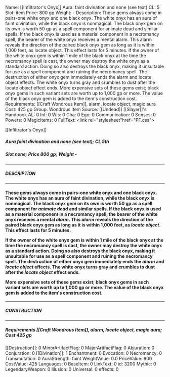Name: [[Infiltrator's Onyx]]
Aura: faint divination and none (see text)
CL: 5
Slot: item
Price: 800 gp
Weight: -
Description: These gems always come in pairs-one white onyx and one black onyx. The white onyx has an aura of faint divination, while the black onyx is nonmagical. The black onyx gem on its own is worth 50 gp as a spell component for animate dead and similar spells. If the black onyx is used as a material component in a necromancy spell, the bearer of the white onyx receives a mental alarm. This alarm reveals the direction of the paired black onyx gem as long as it is within 1,000 feet, as locate object. This effect lasts for 5 minutes. If the owner of the white onyx gem is within 1 mile of the black onyx at the time the necromancy spell is cast, the owner may destroy the white onyx as a standard action. Doing so also destroys the black onyx, making it unsuitable for use as a spell component and ruining the necromancy spell. The destruction of either onyx gem immediately ends the alarm and locate object effects. The white onyx turns gray and crumbles to dust after the locate object effect ends. More expensive sets of these gems exist; black onyx gems in such variant sets are worth up to 1,000 gp or more. The value of the black onyx gem is added to the item's construction cost.
Requirements: [[Craft Wondrous Item]], alarm, locate object, magic aura
Cost: 425 gp
Group: Wondrous Item
Source: [[Undead]] [[Slayer]]'s Handbook
AL: 0
Int: 0
Wis: 0
Cha: 0
Ego: 0
Communication: 0
Senses: 0
Powers: 0
MagicItems: 0
FullText: <link rel="stylesheet"href="PF.css"><div class="heading"><p class="alignleft">[[Infiltrator's Onyx]]</p><div style="clear: both;"></div></div><div><h5><b>Aura </b>faint divination and none (see text); <b>CL </b>5th</h5><h5><b>Slot </b>none; <b>Price </b>800 gp; <b>Weight </b>-</h5></div><hr/><div><h5><b>DESCRIPTION</b></h5></div><hr/><div><h4><p>These gems always come in pairs-one white onyx and one black onyx. The white onyx has an aura of faint divination, while the black onyx is nonmagical. The black onyx gem on its own is worth 50 gp as a spell component for <i>animate dead</i> and similar spells. If the black onyx is used as a material component in a necromancy spell, the bearer of the white onyx receives a mental <i>alarm</i>. This <i>alarm</i> reveals the direction of the paired black onyx gem as long as it is within 1,000 feet, as <i>locate object</i>. This effect lasts for 5 minutes.</p><p>If the owner of the white onyx gem is within 1 mile of the black onyx at the time the necromancy spell is cast, the owner may destroy the white onyx as a standard action. Doing so also destroys the black onyx, making it unsuitable for use as a spell component and ruining the necromancy spell. The destruction of either onyx gem immediately ends the <i>alarm</i> and <i>locate object</i> effects. The white onyx turns gray and crumbles to dust after the <i>locate object</i> effect ends.</p><p>More expensive sets of these gems exist; black onyx gems in such variant sets are worth up to 1,000 gp or more. The value of the black onyx gem is added to the item's construction cost.</p></h4></div><hr/><div><h5><b>CONSTRUCTION</b></h5></div><hr/><div><h5><b>Requirements </b>[[Craft Wondrous Item]], <i>alarm</i>, <i>locate object</i>, <i>magic aura</i>; <b>Cost </b>425 gp</h5></div>
[[Destruction]]: 0
MinorArtifactFlag: 0
MajorArtifactFlag: 0
Abjuration: 0
Conjuration: 0
[[Divination]]: 1
Enchantment: 0
Evocation: 0
Necromancy: 0
Transmutation: 0
AuraStrength: faint
WeightValue: 0.0
PriceValue: 800
CostValue: 425
Languages: 0
BaseItem: 0
LinkText: 0
id: 3200
Mythic: 0
LegendaryWeapon: 0
Illusion: 0
Universal: 0
effects: 0

